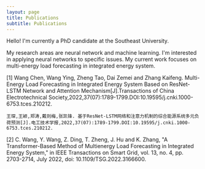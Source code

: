```yaml
---
layout: page
title: Publications
subtitle: Publications
---
```


Hello! I'm currently a PhD candidate at the Southeast University.

My research areas are neural network and machine learning. I'm interested in applying neural networks to specific issues. My current work focuses on multi-energy load forecasting in integrated energy system. 

[1] Wang Chen, Wang Ying, Zheng Tao, Dai Zemei and Zhang Kaifeng. Multi-Energy Load Forecasting in Integrated Energy System Based on  ResNet-LSTM Network and Attention Mechanism[J].Transactions of China Electrotechnical Society,2022,37(07):1789-1799.DOI:10.19595/j.cnki.1000-6753.tces.210212.

  ```
  王琛,王颖,郑涛,戴则梅,张凯锋. 基于ResNet-LSTM网络和注意力机制的综合能源系统多元负荷预测[J].电工技术学报,2022,37(07):1789-1799.DOI:10.19595/j.cnki.1000-6753.tces.210212.
  ```

[2] C. Wang, Y. Wang, Z. Ding, T. Zheng, J. Hu and K. Zhang, "A Transformer-Based Method of Multienergy Load Forecasting in Integrated Energy System," in IEEE Transactions on Smart Grid, vol. 13, no. 4, pp. 2703-2714, July 2022, doi: 10.1109/TSG.2022.3166600.

